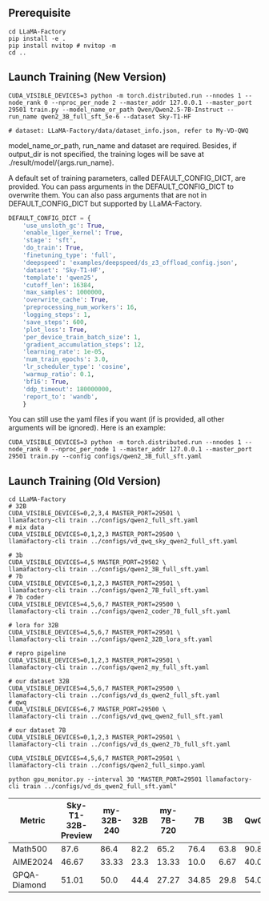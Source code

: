 ## Prerequisite
```shell
cd LLaMA-Factory
pip install -e .
pip install nvitop # nvitop -m
cd ..
```
## Launch Training (New Version)

```shell
CUDA_VISIBLE_DEVICES=3 python -m torch.distributed.run --nnodes 1 --node_rank 0 --nproc_per_node 2 --master_addr 127.0.0.1 --master_port 29501 train.py --model_name_or_path Qwen/Qwen2.5-7B-Instruct --run_name qwen2_3B_full_sft_5e-6 --dataset Sky-T1-HF

# dataset: LLaMA-Factory/data/dataset_info.json, refer to My-VD-QWQ
```
model_name_or_path, run_name and dataset are required. Besides, if output_dir is not specified, the training loges will be save at ./result/model/{args.run_name}.

A default set of training parameters, called DEFAULT_CONFIG_DICT, are provided. You can pass arguments in the DEFAULT_CONFIG_DICT to overwrite them. You can also pass arguments that are not in DEFAULT_CONFIG_DICT but supported by LLaMA-Factory.

```python
DEFAULT_CONFIG_DICT = {
    'use_unsloth_gc': True, 
    'enable_liger_kernel': True, 
    'stage': 'sft', 
    'do_train': True, 
    'finetuning_type': 'full', 
    'deepspeed': 'examples/deepspeed/ds_z3_offload_config.json', 
    'dataset': 'Sky-T1-HF', 
    'template': 'qwen25', 
    'cutoff_len': 16384, 
    'max_samples': 1000000, 
    'overwrite_cache': True, 
    'preprocessing_num_workers': 16, 
    'logging_steps': 1, 
    'save_steps': 600, 
    'plot_loss': True, 
    'per_device_train_batch_size': 1, 
    'gradient_accumulation_steps': 12, 
    'learning_rate': 1e-05, 
    'num_train_epochs': 3.0, 
    'lr_scheduler_type': 'cosine', 
    'warmup_ratio': 0.1, 
    'bf16': True, 
    'ddp_timeout': 180000000, 
    'report_to': 'wandb', 
    }
```

You can still use the yaml files if you want (if is provided, all other arguments will be ignored). Here is an example:
```shell
CUDA_VISIBLE_DEVICES=3 python -m torch.distributed.run --nnodes 1 --node_rank 0 --nproc_per_node 1 --master_addr 127.0.0.1 --master_port 29501 train.py --config configs/qwen2_3B_full_sft.yaml
```

## Launch Training (Old Version)
```shell
cd LLaMA-Factory
# 32B
CUDA_VISIBLE_DEVICES=0,2,3,4 MASTER_PORT=29501 \
llamafactory-cli train ../configs/qwen2_full_sft.yaml
# mix data
CUDA_VISIBLE_DEVICES=0,1,2,3 MASTER_PORT=29500 \
llamafactory-cli train ../configs/vd_qwq_sky_qwen2_full_sft.yaml

# 3b
CUDA_VISIBLE_DEVICES=4,5 MASTER_PORT=29502 \
llamafactory-cli train ../configs/qwen2_3B_full_sft.yaml
# 7b
CUDA_VISIBLE_DEVICES=0,1,2,3 MASTER_PORT=29501 \
llamafactory-cli train ../configs/qwen2_7B_full_sft.yaml
# 7b coder
CUDA_VISIBLE_DEVICES=4,5,6,7 MASTER_PORT=29500 \
llamafactory-cli train ../configs/qwen2_coder_7B_full_sft.yaml

# lora for 32B
CUDA_VISIBLE_DEVICES=4,5,6,7 MASTER_PORT=29501 \
llamafactory-cli train ../configs/qwen2_32B_lora_sft.yaml

# repro pipeline
CUDA_VISIBLE_DEVICES=0,1,2,3 MASTER_PORT=29501 \
llamafactory-cli train ../configs/qwen2_my_full_sft.yaml

# our dataset 32B
CUDA_VISIBLE_DEVICES=4,5,6,7 MASTER_PORT=29500 \
llamafactory-cli train ../configs/vd_ds_qwen2_full_sft.yaml
# qwq
CUDA_VISIBLE_DEVICES=6,7 MASTER_PORT=29500 \
llamafactory-cli train ../configs/vd_qwq_qwen2_full_sft.yaml

# our dataset 7B
CUDA_VISIBLE_DEVICES=0,1,2,3 MASTER_PORT=29501 \
llamafactory-cli train ../configs/vd_ds_qwen2_7b_full_sft.yaml

CUDA_VISIBLE_DEVICES=4,5,6,7 MASTER_PORT=29501 \
llamafactory-cli train ../configs/qwen2_full_simpo.yaml

python gpu_monitor.py --interval 30 "MASTER_PORT=29501 llamafactory-cli train ../configs/vd_ds_qwen2_full_sft.yaml"
```


| Metric       | Sky-T1-32B-Preview | my-32B-240 | 32B  | my-7B-720 | 7B    | 3B   | QwQ  | ds-r1 | o1-preview |
|--------------|--------------------|------------|------|-----------|-------|------|------|-------|------------|
| Math500      | 87.6               | 86.4       | 82.2 | 65.2      | 76.4  | 63.8 | 90.8 |       | 81.4       |
| AIME2024     | 46.67              | 33.33      | 23.3 | 13.33     | 10.0  | 6.67 | 40.0 |       | 40.0       |
| GPQA-Diamond | 51.01              | 50.0       | 44.4 | 27.27     | 34.85 | 29.8 | 54.0 |       | 75.2       |